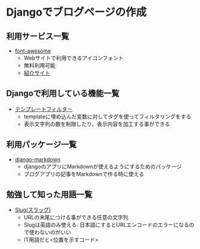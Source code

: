 # Djangoでブログページの作成

## 利用サービス一覧
- [font-awesome](https://cdnjs.com/libraries/font-awesome)
    - Webサイトで利用できるアイコンフォント
    - 無料利用可能
    - [紹介サイト](https://webdesign-trends.net/entry/14327)

## Djangoで利用している機能一覧
- [テンプレートフィルター](https://qiita.com/nachashin/items/d3f9cd637a9cecbda72c)
    - templateに埋め込んだ変数に対してタグを使ってフィルタリングをする
    - 表示文字列の数を制限したり、表示内容を加工する事ができる

## 利用パッケージ一覧
- [django-markdown](https://pypi.org/project/django-markdownx/4.0.2/)
    - djangoのアプリにMarkdownが使えるようにするためのパッケージ
    - ブログアプリの記事をMarkdownで作る時に使える

## 勉強して知った用語一覧
- [Slug(スラッグ)](https://school.dhw.co.jp/course/graphic/contents/w_slug.html)
    - URLの末尾につける事ができる任意の文字列
    - Slugは英語のみ使える. 日本語にするとURLエンコードのエラーになるので使わないのがいい
    - IT用語だと<位置を示すコード>
